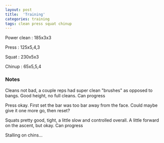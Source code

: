 ```yaml
---
layout: post
title:  'Training'
categories: training
tags: clean press squat chinup
---
```


Power clean :   185x3x3

Press   :   125x5,4,3

Squat   :   230x5x3

Chinup  :   65x5,5,4

### Notes

Cleans not bad, a couple reps had super clean "brushes" as opposed to bangs. Good height, no full cleans. Can progress

Press okay. First set the bar was too bar away from the face. Could maybe give it one more go, then reset?

Squats pretty good, tight, a little slow and controlled overall. A little forward on the ascent, but okay. Can progress

Stalling on chins...
